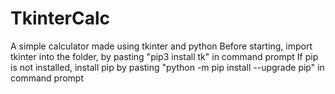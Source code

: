 # TkinterCalc
A simple calculator made using tkinter and python
Before starting, import tkinter into the folder, by pasting "pip3 install tk" in command prompt
If pip is not installed, install pip by pasting "python -m pip install --upgrade pip" in command prompt

